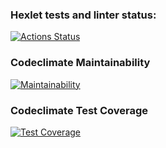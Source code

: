 ### Hexlet tests and linter status:
[![Actions Status](https://github.com/martynovas/java-project-71/workflows/hexlet-check/badge.svg)](https://github.com/martynovas/java-project-71/actions)

### Codeclimate Maintainability
[![Maintainability](https://api.codeclimate.com/v1/badges/3b6ee5dab491f47acc9e/maintainability)](https://codeclimate.com/github/martynovas/java-project-71/maintainability)

### Codeclimate Test Coverage
[![Test Coverage](https://api.codeclimate.com/v1/badges/3b6ee5dab491f47acc9e/test_coverage)](https://codeclimate.com/github/martynovas/java-project-71/test_coverage)
